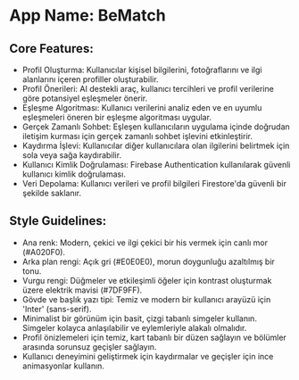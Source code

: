 # **App Name**: BeMatch

## Core Features:

- Profil Oluşturma: Kullanıcılar kişisel bilgilerini, fotoğraflarını ve ilgi alanlarını içeren profiller oluşturabilir.
- Profil Önerileri: AI destekli araç, kullanıcı tercihleri ve profil verilerine göre potansiyel eşleşmeler önerir.
- Eşleşme Algoritması: Kullanıcı verilerini analiz eden ve en uyumlu eşleşmeleri öneren bir eşleşme algoritması uygular.
- Gerçek Zamanlı Sohbet: Eşleşen kullanıcıların uygulama içinde doğrudan iletişim kurması için gerçek zamanlı sohbet işlevini etkinleştirir.
- Kaydırma İşlevi: Kullanıcılar diğer kullanıcılara olan ilgilerini belirtmek için sola veya sağa kaydırabilir.
- Kullanıcı Kimlik Doğrulaması: Firebase Authentication kullanılarak güvenli kullanıcı kimlik doğrulaması.
- Veri Depolama: Kullanıcı verileri ve profil bilgileri Firestore'da güvenli bir şekilde saklanır.

## Style Guidelines:

- Ana renk: Modern, çekici ve ilgi çekici bir his vermek için canlı mor (#A020F0).
- Arka plan rengi: Açık gri (#E0E0E0), morun doygunluğu azaltılmış bir tonu.
- Vurgu rengi: Düğmeler ve etkileşimli öğeler için kontrast oluşturmak üzere elektrik mavisi (#7DF9FF).
- Gövde ve başlık yazı tipi: Temiz ve modern bir kullanıcı arayüzü için 'Inter' (sans-serif).
- Minimalist bir görünüm için basit, çizgi tabanlı simgeler kullanın. Simgeler kolayca anlaşılabilir ve eylemleriyle alakalı olmalıdır.
- Profil önizlemeleri için temiz, kart tabanlı bir düzen sağlayın ve bölümler arasında sorunsuz geçişler sağlayın.
- Kullanıcı deneyimini geliştirmek için kaydırmalar ve geçişler için ince animasyonlar kullanın.